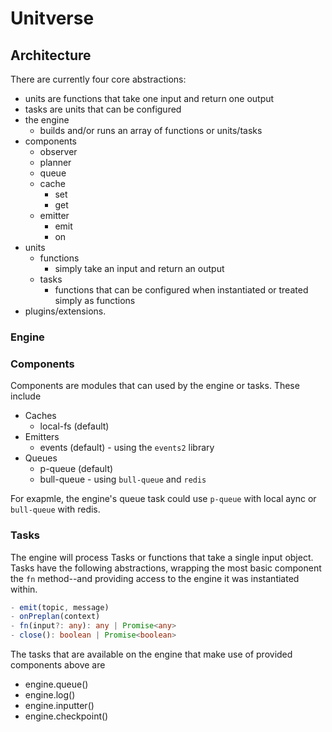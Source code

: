 # Unitverse

## Architecture

There are currently four core abstractions:
- units are functions that take one input and return one output
- tasks are units that can be configured
- the engine
  - builds and/or runs an array of functions or units/tasks
- components
  - observer
  - planner
  - queue
  - cache
    - set
    - get
  - emitter
    - emit
    - on
- units
  - functions
    - simply take an input and return an output
  - tasks
    - functions that can be configured when instantiated or treated simply as functions
- plugins/extensions.

### Engine

### Components

Components are modules that can used by the engine or tasks. These include

- Caches
  - local-fs (default)
- Emitters
  - events (default) - using the `events2` library
- Queues
  - p-queue (default)
  - bull-queue - using `bull-queue` and `redis`

For exapmle, the engine's queue task could use `p-queue` with local aync or `bull-queue` with redis.

### Tasks

The engine will process Tasks or functions that take a single input object. Tasks have the following abstractions, wrapping the most basic component the `fn` method--and providing access to the engine it was instantiated within.

```ts
- emit(topic, message)
- onPreplan(context)
- fn(input?: any): any | Promise<any>
- close(): boolean | Promise<boolean>
```
The tasks that are available on the engine that make use of provided components above are
- engine.queue()
- engine.log()
- engine.inputter()
- engine.checkpoint()
